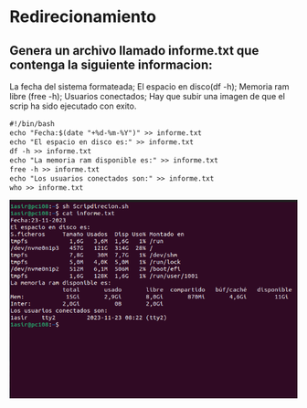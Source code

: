 # Redirecionamiento
## Genera un archivo llamado informe.txt que contenga la siguiente informacion: 
La fecha del sistema formateada; 
El espacio en disco(df -h);
Memoria ram libre (free -h);
Usuarios conectados;
Hay que subir una imagen de que el scrip ha sido ejecutado con exito.
```
#!/bin/bash
echo "Fecha:$(date "+%d-%m-%Y")" >> informe.txt
echo "El espacio en disco es:" >> informe.txt
df -h >> informe.txt
echo "La memoria ram disponible es:" >> informe.txt
free -h >> informe.txt
echo "Los usuarios conectados son:" >> informe.txt
who >> informe.txt
```
![captura](captura.png)
